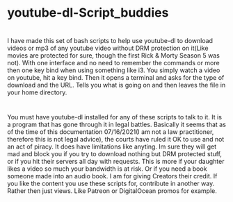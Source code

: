 # youtube-dl-Script_buddies
#
#
I have made this set of bash scripts to help use youtube-dl to download videos or mp3 of any youtube video without DRM protection on it(Like movies are protected for sure, though the first Rick & Morty Season 5 was not). With one interface and no need to remember the commands or more then one key bind when using something like i3. You simply watch a video on youtube, hit a key bind. Then it opens a terminal and asks for the type of download and the URL. Tells you what is going on and then leaves the file in your home directory.
#
You must have youtube-dl installed for any of these scripts to talk to it. It is a program that has gone through it in legal battles. Basically it seems that as of the time of this documentation 07/16/2021(I am not a law practitioner, therefore this is not legal advice), the courts have ruled it OK to use and not an act of piracy. It does have limitations like anyting. Im sure they will get mad and block you if you try to download nothing but DRM protected stuff, or if you hit their servers all day with requests. This is more if your daughter likes a video so much your bandwidth is at risk. Or if you need a book someone made into an audio book. I am for giving Creators their credit. If you like the content you use these scripts for, contribute in another way. Rather then just views. Like Patreon or DigitalOcean promos for example.
#
